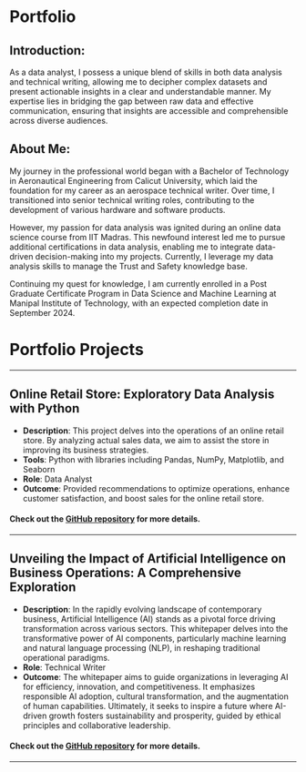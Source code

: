 # Portfolio

## Introduction:
As a data analyst, I possess a unique blend of skills in both data analysis and technical writing, allowing me to decipher complex datasets and present actionable insights in a clear and understandable manner. My expertise lies in bridging the gap between raw data and effective communication, ensuring that insights are accessible and comprehensible across diverse audiences.

## About Me:
My journey in the professional world began with a Bachelor of Technology in Aeronautical Engineering from Calicut University, which laid the foundation for my career as an aerospace technical writer. Over time, I transitioned into senior technical writing roles, contributing to the development of various hardware and software products.

However, my passion for data analysis was ignited during an online data science course from IIT Madras. This newfound interest led me to pursue additional certifications in data analysis, enabling me to integrate data-driven decision-making into my projects. Currently, I leverage my data analysis skills to manage the Trust and Safety knowledge base.

Continuing my quest for knowledge, I am currently enrolled in a Post Graduate Certificate Program in Data Science and Machine Learning at Manipal Institute of Technology, with an expected completion date in September 2024.

# Portfolio Projects
---

## Online Retail Store: Exploratory Data Analysis with Python
- **Description**: This project delves into the operations of an online retail store. By analyzing actual sales data, we aim to assist the store in improving its business strategies.
- **Tools**: Python with libraries including Pandas, NumPy, Matplotlib, and Seaborn
- **Role**: Data Analyst
- **Outcome**: Provided recommendations to optimize operations, enhance customer satisfaction, and boost sales for the online retail store.

#### Check out the <a href="https://github.com/Midhunkalavara/Online-Retail-Store" target="_blank">GitHub repository</a> for more details.

---
## Unveiling the Impact of Artificial Intelligence on Business Operations: A Comprehensive Exploration
- **Description**: In the rapidly evolving landscape of contemporary business, Artificial Intelligence (AI) stands as a pivotal force driving transformation across various sectors. This whitepaper delves into the transformative power of AI components, particularly machine learning and natural language processing (NLP), in reshaping traditional operational paradigms.
- **Role**: Technical Writer
- **Outcome**: The whitepaper aims to guide organizations in leveraging AI for efficiency, innovation, and competitiveness. It emphasizes responsible AI adoption, cultural transformation, and the augmentation of human capabilities. Ultimately, it seeks to inspire a future where AI-driven growth fosters sustainability and prosperity, guided by ethical principles and collaborative leadership.

#### Check out the <a href="https://github.com/Midhunkalavara/The-Impact-of-Artificial-Intelligence-on-Business-Processes" target="_blank">GitHub repository</a> for more details.

---

